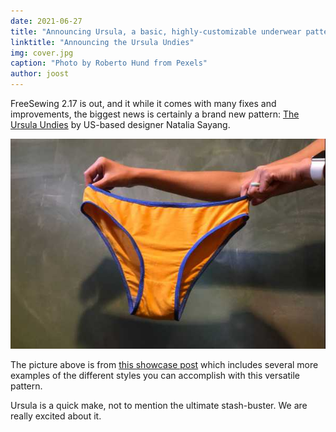 ```yaml
---
date: 2021-06-27
title: "Announcing Ursula, a basic, highly-customizable underwear pattern"
linktitle: "Announcing the Ursula Undies"
img: cover.jpg
caption: "Photo by Roberto Hund from Pexels"
author: joost
---
```


FreeSewing 2.17 is out, and it while it comes with many fixes and improvements,
the biggest news is certainly a brand new pattern: [The Ursula Undies](/designs/ursula/)
by US-based designer Natalia Sayang.

![Example of a default Ursula](example.jpg)

The picture above is from [this showcase post](/showcase/ursula-test-pairs/)
which includes several more examples of the different styles you can accomplish with
this versatile pattern.

Ursula is a quick make, not to mention the ultimate stash-buster.
We are really excited about it.
